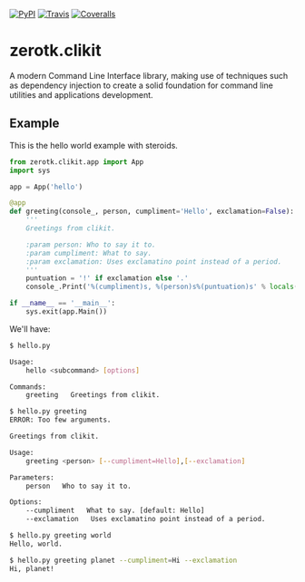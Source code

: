 [![PyPI](https://img.shields.io/pypi/v/zerotk.clikit.svg?style=flat-square)](https://pypi.python.org/pypi/zerotk.clikit)
[![Travis](https://img.shields.io/travis/zerotk/clikit.svg?style=flat-square)](https://travis-ci.org/zerotk/clikit)
[![Coveralls](https://img.shields.io/coveralls/zerotk/clikit.svg?style=flat-square)](https://coveralls.io/github/zerotk/clikit)

# zerotk.clikit

A modern Command Line Interface library, making use of techniques such as dependency injection to
create a solid foundation for command line utilities and applications development.

## Example

This is the hello world example with steroids.

```python
from zerotk.clikit.app import App
import sys

app = App('hello')

@app
def greeting(console_, person, cumpliment='Hello', exclamation=False):
    '''
    Greetings from clikit.

    :param person: Who to say it to.
    :param cumpliment: What to say.
    :param exclamation: Uses exclamatino point instead of a period.
    '''
    puntuation = '!' if exclamation else '.'
    console_.Print('%(cumpliment)s, %(person)s%(puntuation)s' % locals())

if __name__ == '__main__':
    sys.exit(app.Main())
```

We'll have:

```bash
$ hello.py

Usage:
    hello <subcommand> [options]

Commands:
    greeting   Greetings from clikit.

$ hello.py greeting
ERROR: Too few arguments.

Greetings from clikit.

Usage:
    greeting <person> [--cumpliment=Hello],[--exclamation]

Parameters:
    person   Who to say it to.

Options:
    --cumpliment   What to say. [default: Hello]
    --exclamation   Uses exclamatino point instead of a period.

$ hello.py greeting world
Hello, world.

$ hello.py greeting planet --cumpliment=Hi --exclamation
Hi, planet!
```
